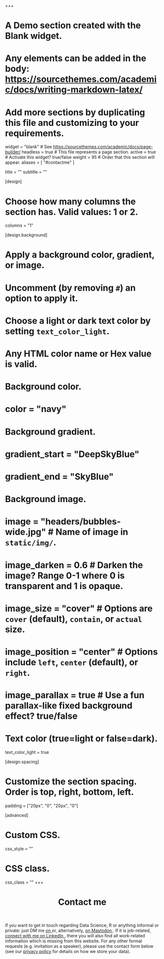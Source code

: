 +++
# A Demo section created with the Blank widget.
# Any elements can be added in the body: https://sourcethemes.com/academic/docs/writing-markdown-latex/
# Add more sections by duplicating this file and customizing to your requirements.

widget = "blank"  # See https://sourcethemes.com/academic/docs/page-builder/
headless = true  # This file represents a page section.
active = true  # Activate this widget? true/false
weight = 95  # Order that this section will appear.
aliases = [
    "#contactme"
]

title = ""
subtitle = ""

[design]
  # Choose how many columns the section has. Valid values: 1 or 2.
  columns = "1"

[design.background]
  # Apply a background color, gradient, or image.
  #   Uncomment (by removing `#`) an option to apply it.
  #   Choose a light or dark text color by setting `text_color_light`.
  #   Any HTML color name or Hex value is valid.

  # Background color.
  # color = "navy"
  
  # Background gradient.
  # gradient_start = "DeepSkyBlue"
  # gradient_end = "SkyBlue"
  
  # Background image.
  # image = "headers/bubbles-wide.jpg"  # Name of image in `static/img/`.
  # image_darken = 0.6  # Darken the image? Range 0-1 where 0 is transparent and 1 is opaque.
  # image_size = "cover"  #  Options are `cover` (default), `contain`, or `actual` size.
  # image_position = "center"  # Options include `left`, `center` (default), or `right`.
  # image_parallax = true  # Use a fun parallax-like fixed background effect? true/false

  # Text color (true=light or false=dark).
  text_color_light = true

[design.spacing]
  # Customize the section spacing. Order is top, right, bottom, left.
  padding = ["20px", "0", "20px", "0"]

[advanced]
 # Custom CSS. 
 css_style = ""
 
 # CSS class.
 css_class = ""
+++

<h1 style="text-align: center">Contact me</h1>
<br>

<p class="intro">If you want to get in touch regarding Data Science, R or anything informal or private: just DM me <a href="https://twitter.com/timteafan" target="_blank">on <i class="fa-brands fa-x-twitter"></i></a> or, alternatively, <a href="https://fosstodon.org/@TimTeaFan" target="_blank">on Mastodon <i class="fab fa-mastodon"></i></a>. If it is job-related, <a href="https://www.linkedin.com/in/timtiefenbach" target="_blank">connect with me on LinkedIn <i class="fab fa-linkedin"></i></a>, there you will also find all work-related information which is missing from this website. For any other formal requests (e.g. invitation as a speaker), please use the contact form below (see our <a href="/privacy">privacy policy</a> for details on how we store your data).</p>




